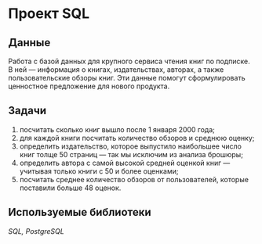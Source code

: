 # Проект SQL


## Данные

Работа с базой данных для крупного сервиса чтения книг по подписке.
В ней — информация о книгах, издательствах, авторах, а также пользовательские обзоры книг. 
Эти данные помогут сформулировать ценностное предложение для нового продукта.

## Задачи

1. посчитать сколько книг вышло после 1 января 2000 года;
2. для каждой книги посчитать количество обзоров и среднюю оценку;
3. определить издательство, которое выпустило наибольшее число книг толще 50 страниц — так мы исключим из анализа брошюры;
4. определить автора с самой высокой средней оценкой книг — учитывая только книги с 50 и более оценками;
5. посчитать среднее количество обзоров от пользователей, которые поставили больше 48 оценок.

## Используемые библиотеки
*SQL, PostgreSQL*


